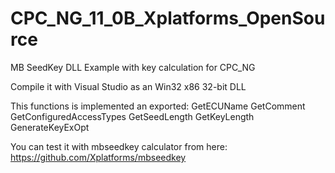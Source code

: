 # CPC_NG_11_0B_Xplatforms_OpenSource

MB SeedKey DLL Example with key calculation for CPC_NG

Compile it with Visual Studio as an Win32 x86 32-bit DLL

This functions is implemented an exported:
GetECUName 
GetComment 
GetConfiguredAccessTypes 
GetSeedLength 
GetKeyLength 
GenerateKeyExOpt

You can test it with mbseedkey calculator from here: https://github.com/Xplatforms/mbseedkey
